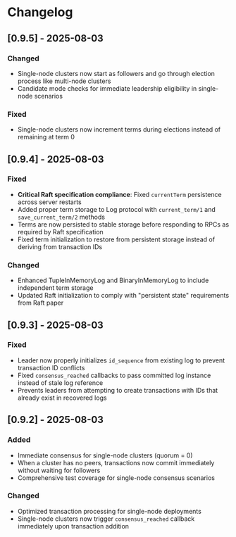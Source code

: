 # Changelog

## [0.9.5] - 2025-08-03

### Changed
- Single-node clusters now start as followers and go through election process like multi-node clusters
- Candidate mode checks for immediate leadership eligibility in single-node scenarios

### Fixed
- Single-node clusters now increment terms during elections instead of remaining at term 0

## [0.9.4] - 2025-08-03

### Fixed
- **Critical Raft specification compliance**: Fixed `currentTerm` persistence across server restarts
- Added proper term storage to Log protocol with `current_term/1` and `save_current_term/2` methods
- Terms are now persisted to stable storage before responding to RPCs as required by Raft specification
- Fixed term initialization to restore from persistent storage instead of deriving from transaction IDs

### Changed
- Enhanced TupleInMemoryLog and BinaryInMemoryLog to include independent term storage
- Updated Raft initialization to comply with "persistent state" requirements from Raft paper

## [0.9.3] - 2025-08-03

### Fixed
- Leader now properly initializes `id_sequence` from existing log to prevent transaction ID conflicts
- Fixed `consensus_reached` callbacks to pass committed log instance instead of stale log reference
- Prevents leaders from attempting to create transactions with IDs that already exist in recovered logs

## [0.9.2] - 2025-08-03

### Added
- Immediate consensus for single-node clusters (quorum = 0)
- When a cluster has no peers, transactions now commit immediately without waiting for followers
- Comprehensive test coverage for single-node consensus scenarios

### Changed
- Optimized transaction processing for single-node deployments
- Single-node clusters now trigger `consensus_reached` callback immediately upon transaction addition